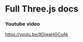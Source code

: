 # Full Three.js docs

### Youtube video

[https://youtu.be/9DiwaHGCsAk
](https://www.youtube.com/watch?v=sv5FYDlTG3c&list=WL&index=11)

